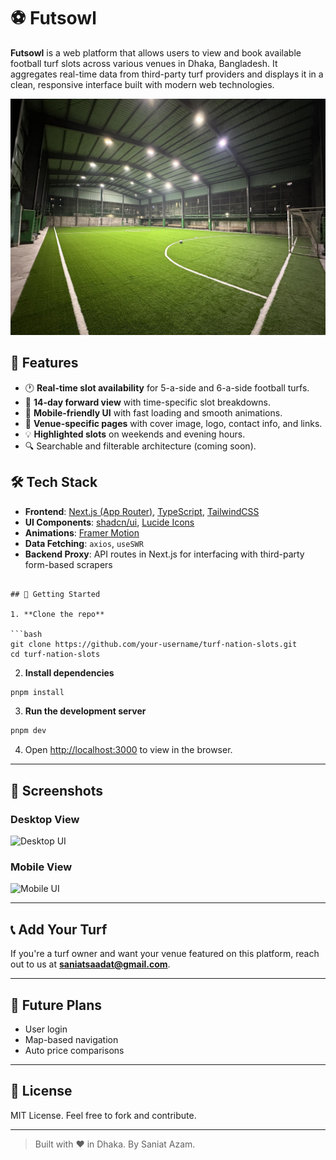 # ⚽ Futsowl

**Futsowl** is a web platform that allows users to view and book available football turf slots across various venues in Dhaka, Bangladesh. It aggregates real-time data from third-party turf providers and displays it in a clean, responsive interface built with modern web technologies.

![JAFF Turf](public/turfs/jaff/jaff-cover.png)

## 🌟 Features

- 🕐 **Real-time slot availability** for 5-a-side and 6-a-side football turfs.
- 📆 **14-day forward view** with time-specific slot breakdowns.
- 📱 **Mobile-friendly UI** with fast loading and smooth animations.
- 📍 **Venue-specific pages** with cover image, logo, contact info, and links.
- 💡 **Highlighted slots** on weekends and evening hours.
- 🔍 Searchable and filterable architecture (coming soon).

## 🛠️ Tech Stack

- **Frontend**: [Next.js (App Router)](https://nextjs.org/), [TypeScript](https://www.typescriptlang.org/), [TailwindCSS](https://tailwindcss.com/)
- **UI Components**: [shadcn/ui](https://ui.shadcn.com/), [Lucide Icons](https://lucide.dev/)
- **Animations**: [Framer Motion](https://www.framer.com/motion/)
- **Data Fetching**: `axios`, `useSWR`
- **Backend Proxy**: API routes in Next.js for interfacing with third-party form-based scrapers

````

## 🚀 Getting Started

1. **Clone the repo**

```bash
git clone https://github.com/your-username/turf-nation-slots.git
cd turf-nation-slots
````

2. **Install dependencies**

```bash
pnpm install
```

3. **Run the development server**

```bash
pnpm dev
```

4. Open [http://localhost:3000](http://localhost:3000) to view in the browser.

---

## 📸 Screenshots

### Desktop View

![Desktop UI](public/assets/screenshots/desktop-jaff.png)

### Mobile View

![Mobile UI](public/assets/screenshots/mobile-jaff.png)

---

## 📞 Add Your Turf

If you're a turf owner and want your venue featured on this platform, reach out to us at **saniatsaadat@gmail.com**.

---

## 🧠 Future Plans

- User login
- Map-based navigation
- Auto price comparisons

---

## 📄 License

MIT License. Feel free to fork and contribute.

---

> Built with ❤️ in Dhaka. By Saniat Azam.
